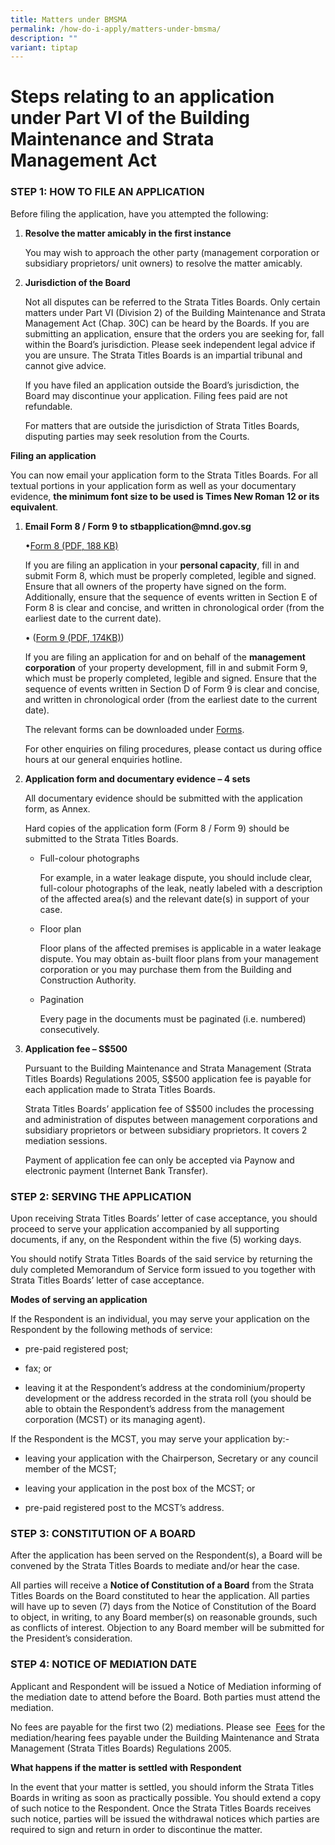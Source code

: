 ```yaml
---
title: Matters under BMSMA
permalink: /how-do-i-apply/matters-under-bmsma/
description: ""
variant: tiptap
---
```

<h1>Steps relating to an application under Part VI of the Building Maintenance and Strata Management Act</h1>
<h3>STEP 1: HOW TO FILE AN APPLICATION</h3>
<p>Before filing the application, have you attempted the following:</p>
<ol>
<li>
<p><strong>Resolve the matter amicably in the first instance</strong>
</p>
<p>You may wish to approach the other party (management corporation or subsidiary
proprietors/ unit owners) to resolve the matter amicably.</p>
</li>
<li>
<p><strong>Jurisdiction of the Board</strong>
</p>
<p>Not all disputes can be referred to the Strata Titles Boards. Only certain
matters under Part VI (Division 2) of the Building Maintenance and Strata
Management Act (Chap. 30C) can be heard by the Boards. If you are submitting
an application, ensure that the orders you are seeking for, fall within
the Board’s jurisdiction. Please seek independent legal advice if you are
unsure. The Strata Titles Boards is an impartial tribunal and cannot give
advice.</p>
<p>If you have filed an application outside the Board’s jurisdiction, the
Board may discontinue your application. Filing fees paid are not refundable.</p>
<p>For matters that are outside the jurisdiction of Strata Titles Boards,
disputing parties may seek resolution from the Courts.</p>
</li>
</ol>
<p><strong>Filing an application</strong>
</p>
<p>You can now email your application form to the Strata Titles Boards. For
all textual portions in your application form as well as your documentary
evidence,&nbsp;<strong>the minimum font size to be used is Times New Roman 12 or its equivalent</strong>.</p>
<ol>
<li>
<p><strong>Email Form 8 / Form 9 to stbapplication@mnd.gov.sg</strong>
</p>
<p>•<a href="/files/Forms/form_8_09092024.pdf" rel="noopener noreferrer nofollow" target="_blank">Form 8 (PDF, 188 KB)</a>
</p>
<p>If you are filing an application in your&nbsp;<strong>personal capacity</strong>,
fill in and submit Form 8, which must be properly completed, legible and
signed. Ensure that all owners of the property have signed on the form.
Additionally, ensure that the sequence of events written in Section E of
Form 8 is clear and concise, and written in chronological order (from the
earliest date to the current date).</p>
<p>•&nbsp;(<a href="/files/Forms/form-9-05042021.pdf" rel="noopener noreferrer nofollow" target="_blank">Form 9 (PDF, 174KB)</a>)</p>
<p>If you are filing an application for and on behalf of the&nbsp;<strong>management corporation</strong>&nbsp;of
your property development, fill in and submit Form 9, which must be properly
completed, legible and signed. Ensure that the sequence of events written
in Section D of Form 9 is clear and concise, and written in chronological
order (from the earliest date to the current date).</p>
<p>The relevant forms can be downloaded under&nbsp;<a href="/resources/forms/" rel="noopener noreferrer nofollow" target="_blank">Forms</a>.</p>
<p>For other enquiries on filing procedures, please contact us during office
hours at our general enquiries hotline.</p>
</li>
<li>
<p><strong>Application form and documentary evidence – 4 sets</strong>
</p>
<p>All documentary evidence should be submitted with the application form,
as Annex.</p>
<p>Hard copies of the application form (Form 8 / Form 9) should be submitted
to the Strata Titles Boards.</p>
<ul>
<li>
<p>Full-colour photographs</p>
<p>For example, in a water leakage dispute, you should include clear, full-colour
photographs of the leak, neatly labeled with a description of the affected
area(s) and the relevant date(s) in support of your case.</p>
</li>
<li>
<p>Floor plan</p>
<p>Floor plans of the affected premises is applicable in a water leakage
dispute. You may obtain as-built floor plans from your management corporation
or you may purchase them from the Building and Construction Authority.</p>
</li>
<li>
<p>Pagination</p>
<p>Every page in the documents must be paginated (i.e. numbered) consecutively.</p>
</li>
</ul>
</li>
<li>
<p><strong>Application fee – S$500</strong>
</p>
<p>Pursuant to the Building Maintenance and Strata Management (Strata Titles
Boards) Regulations 2005, S$500 application fee is payable for each application
made to Strata Titles Boards.</p>
<p>Strata Titles Boards’ application fee of S$500 includes the processing
and administration of disputes between management corporations and subsidiary
proprietors or between subsidiary proprietors. It covers 2 mediation sessions.</p>
<p>Payment of application fee can only be accepted via Paynow and electronic
payment (Internet Bank Transfer).</p>
</li>
</ol>
<h3>STEP 2: SERVING THE APPLICATION</h3>
<p>Upon receiving Strata Titles Boards’ letter of case acceptance, you should
proceed to serve your application accompanied by all supporting documents,
if any, on the Respondent within the five (5) working days.</p>
<p>You should notify Strata Titles Boards of the said service by returning
the duly completed Memorandum of Service form issued to you together with
Strata Titles Boards’ letter of case acceptance.</p>
<p><strong>Modes of serving an application</strong>
</p>
<p>If the Respondent is an individual, you may serve your application on
the Respondent by the following methods of service:</p>
<ul data-tight="true" class="tight">
<li>
<p>pre-paid registered post;</p>
</li>
<li>
<p>fax; or</p>
</li>
<li>
<p>leaving it at the Respondent’s address at the condominium/property development
or the address recorded in the strata roll (you should be able to obtain
the Respondent’s address from the management corporation (MCST) or its
managing agent).</p>
</li>
</ul>
<p>If the Respondent is the MCST, you may serve your application by:-</p>
<ul data-tight="true" class="tight">
<li>
<p>leaving your application with the Chairperson, Secretary or any council
member of the MCST;</p>
</li>
<li>
<p>leaving your application in the post box of the MCST; or</p>
</li>
<li>
<p>pre-paid registered post to the MCST’s address.</p>
</li>
</ul>
<h3>STEP 3: CONSTITUTION OF A BOARD</h3>
<p>After the application has been served on the Respondent(s), a Board will
be convened by the Strata Titles Boards to mediate and/or hear the case.</p>
<p>All parties will receive a&nbsp;<strong>Notice of Constitution of a Board</strong>&nbsp;from
the Strata Titles Boards on the Board constituted to hear the application.
All parties will have up to seven (7) days from the Notice of Constitution
of the Board to object, in writing, to any Board member(s) on reasonable
grounds, such as conflicts of interest. Objection to any Board member will
be submitted for the President’s consideration.</p>
<h3>STEP 4: NOTICE OF MEDIATION DATE</h3>
<p>Applicant and Respondent will be issued a Notice of Mediation informing
of the mediation date to attend before the Board. Both parties must attend
the mediation.</p>
<p>No fees are payable for the first two (2) mediations. Please see&nbsp;
<a href="/resources/fees/bmsma/" rel="noopener noreferrer nofollow" target="_blank">Fees</a>&nbsp;for the mediation/hearing fees payable under the Building
Maintenance and Strata Management (Strata Titles Boards) Regulations 2005.</p>
<p><strong>What happens if the matter is settled with Respondent</strong>
</p>
<p>In the event that your matter is settled, you should inform the Strata
Titles Boards in writing as soon as practically possible. You should extend
a copy of such notice to the Respondent. Once the Strata Titles Boards
receives such notice, parties will be issued the withdrawal notices which
parties are required to sign and return in order to discontinue the matter.</p>